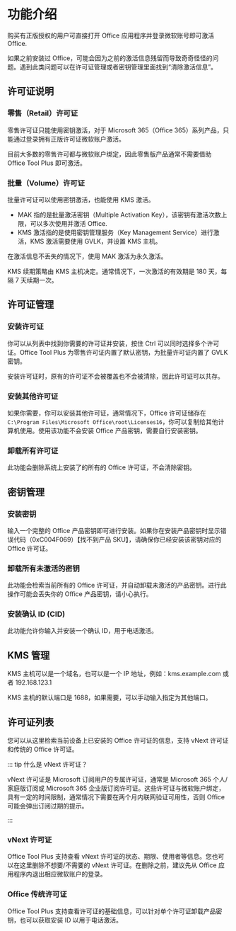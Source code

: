 # 功能介绍

购买有正版授权的用户可直接打开 Office 应用程序并登录微软账号即可激活 Office.

如果之前安装过 Office，可能会因为之前的激活信息残留而导致奇奇怪怪的问题。遇到此类问题可以在许可证管理或者密钥管理里面找到“清除激活信息”。

## 许可证说明

### 零售（Retail）许可证

零售许可证只能使用密钥激活，对于 Microsoft 365（Office 365）系列产品，只能通过登录拥有正版许可证微软账户激活。

目前大多数的零售许可都与微软账户绑定，因此零售版产品通常不需要借助 Office Tool Plus 即可激活。

### 批量（Volume）许可证

批量许可证可以使用密钥激活，也能使用 KMS 激活。

- MAK 指的是批量激活密钥（Multiple Activation Key），该密钥有激活次数上限，可以多次使用并激活 Office.
- KMS 激活指的是使用密钥管理服务（Key Management Service）进行激活，KMS 激活需要使用 GVLK，并设置 KMS 主机。

在激活信息不丢失的情况下，使用 MAK 激活为永久激活。

KMS 续期策略由 KMS 主机决定。通常情况下，一次激活的有效期是 180 天，每隔 7 天续期一次。

## 许可证管理

### 安装许可证

你可以从列表中找到你需要的许可证并安装，按住 Ctrl 可以同时选择多个许可证。Office Tool Plus 为零售许可证内置了默认密钥，为批量许可证内置了 GVLK 密钥。

安装许可证时，原有的许可证不会被覆盖也不会被清除，因此许可证可以共存。

### 安装其他许可证

如果你需要，你可以安装其他许可证，通常情况下，Office 许可证储存在 `C:\Program Files\Microsoft Office\root\Licenses16`，你可以复制给其他计算机使用。使用该功能不会安装 Office 产品密钥，需要自行安装密钥。

### 卸载所有许可证

此功能会删除系统上安装了的所有的 Office 许可证，不会清除密钥。

## 密钥管理

### 安装密钥

输入一个完整的 Office 产品密钥即可进行安装。如果你在安装产品密钥时显示错误代码（0xC004F069）【找不到产品 SKU】，请确保你已经安装该密钥对应的 Office 许可证。

### 卸载所有未激活的密钥

此功能会检索当前所有的 Office 许可证，并自动卸载未激活的产品密钥。进行此操作可能会丢失你的 Office 产品密钥，请小心执行。

### 安装确认 ID (CID)

此功能允许你输入并安装一个确认 ID，用于电话激活。

## KMS 管理

KMS 主机可以是一个域名，也可以是一个 IP 地址，例如：kms.example.com 或者 192.168.123.1

KMS 主机的默认端口是 1688，如果需要，可以手动输入指定为其他端口。

## 许可证列表

您可以从这里检索当前设备上已安装的 Office 许可证的信息，支持 vNext 许可证和传统的 Office 许可证。

::: tip 什么是 vNext 许可证？

vNext 许可证是 Microsoft 订阅用户的专属许可证，通常是 Microsoft 365 个人/家庭版订阅或 Microsoft 365 企业版订阅许可证。这些许可证与微软账户绑定，具有一定的时间限制，通常情况下需要在两个月内联网验证可用性，否则 Office 可能会弹出订阅过期的提示。

:::

### vNext 许可证

Office Tool Plus 支持查看 vNext 许可证的状态、期限、使用者等信息。您也可以在这里删除不想要/不需要的 vNext 许可证。在删除之前，建议先从 Office 应用程序内退出相应微软账户的登录。

### Office 传统许可证

Office Tool Plus 支持查看许可证的基础信息，可以针对单个许可证卸载产品密钥，也可以获取安装 ID 以用于电话激活。
